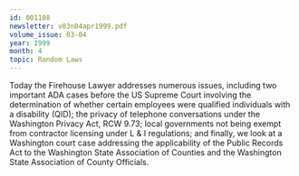 ```yaml
---
id: 001108
newsletter: v03n04apr1999.pdf
volume_issue: 03-04
year: 1999
month: 4
topic: Random Laws
---
```


Today the Firehouse Lawyer addresses numerous issues, including two important ADA cases before the US Supreme Court involving the determination of whether certain employees were qualified individuals with a disability (QID); the privacy of telephone conversations under the Washington Privacy Act, RCW 9.73; local governments not being exempt from contractor licensing under L & I regulations; and finally, we look at a Washington court case addressing the applicability of the Public Records Act to the Washington State Association of Counties and the Washington State Association of County Officials.